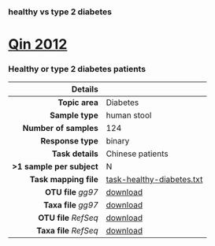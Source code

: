 ### healthy vs type 2 diabetes
# [Qin 2012]( ../docs/qin2012.html )
### Healthy or type 2 diabetes patients

| Details                   |                                                           |
| ------------------------: |-----------------------------------------------------------|
| **Topic area**                | Diabetes                                                |
| **Sample type**               | human stool                                         |
| **Number of samples**         | 124                                         |
| **Response type**             | binary                                           |
| **Task details**              | Chinese patients                                  |
| **>1 sample per subject**     | N                                        |
| **Task mapping file**         | [task-healthy-diabetes.txt](../datasets/qin2012/task-healthy-diabetes.txt)                                 |
| **OTU file** *gg97*           | [download](.NA)                             |
| **Taxa file** *gg97*          | [download](.NA)                          |
| **OTU file** *RefSeq*         | [download](../datasets/qin2012/otutable.txt)                    |
| **Taxa file** *RefSeq*        | [download](../datasets/qin2012/taxatable.txt)                  |


